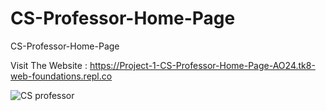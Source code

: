 # CS-Professor-Home-Page
CS-Professor-Home-Page

Visit The Website : https://Project-1-CS-Professor-Home-Page-AO24.tk8-web-foundations.repl.co 


![CS professor](https://github.com/codeguru4frontend/CS-Professor-Home-Page/assets/152487472/a957df91-ad97-4f4b-8cea-6d6313bfc95c)
